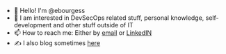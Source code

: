 - 👋 Hello! I'm @ebourgess
- 🤔 I am interested in DevSecOps related stuff, personal knowledge, self-development and other stuff outside of IT
- 📫 How to reach me: Either by [email](mailto:elias@ebourgess.dev) or [LinkedIN](https://www.linkedin.com/in/ebourgess/)
- ✍️ I also blog sometimes [here](https://ebourgess.dev)
